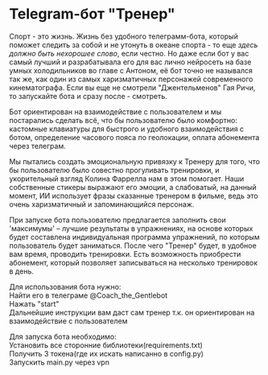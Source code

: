 # Telegram-бот "Тренер"
Спорт - это жизнь. Жизнь без удобного телеграмм-бота, 
который поможет следить за собой и не утонуть в океане 
спорта - то еще *здесь должно быть нехорошее слово*, если честно. 
Но даже если бот у вас самый лучший и разрабатывала его для вас лично 
нейросеть на базе умных холодильников во главе с Антоном, 
её бот точно не назывался так же, как один из самых 
харизматичных персонажей современного кинематографа. 
Если вы еще не смотрели "Джентельменов" Гая Ричи, 
то запускайте бота и сразу после - смотреть.

Бот ориентирован на взаимодействие с пользователем
и мы постарались сделать всё, что бы пользователю
было комфортно: кастомные клавиатуры для быстрого и удобного
взаимодействия с ботом, определение часового пояса по
геолокации, оплата абонемента через телеграм.

Мы пытались создать эмоциональную привязку к Тренеру
для того, что бы пользователю было совестно прогуливать
тренировки, и укорительный взгляд Колина Фаррелла нам в этом помогает.
Наши собственные стикеры выражают его эмоции, а
слабоватый, на данный момент, ИИ использует фразы сказанные тренером
в фильме, ведь это очень харизматичный и запоминающийся персонаж.

При запуске бота пользователю предлагается заполнить 
свои 'максимумы' – лучшие результаты в упражнениях, 
на основе которых будет составлена индивидуальная 
программа упражнений, по которым пользователь будет заниматься. 
После чего "Тренер" будет, в удобное вам время, проводить тренировки. 
Есть возможность приобрести абонемент, 
который позволяет записываться на несколько тренировок в день. 

Для использования бота нужно:\
Найти его в телеграме @Coach_the_Gentlebot\
Нажать "start"\
Дальнейшие инструкции вам даст сам тренер т.к. он ориентирован на взаимодействие с пользователем

Для запуска бота необходимо:\
Установить все сторонние библиотеки(requirements.txt)\
Получить 3 токена(где их искать написанно в config.py)\
Запускить main.py через vpn
